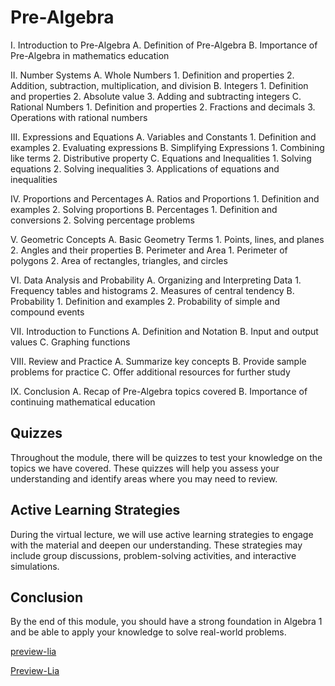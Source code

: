<!--
author:   U. Anthony Omegbu
email:    anthonyomegbu@gmail.com
version:  0.0.1

tags:     LiaScript, education, OER

logo:     https://your-logo-url.com/logo.jpg

comment:  This document is a simple LiaScript course example.

-->

# Pre-Algebra
I. Introduction to Pre-Algebra
   A. Definition of Pre-Algebra
   B. Importance of Pre-Algebra in mathematics education

II. Number Systems
   A. Whole Numbers
      1. Definition and properties
      2. Addition, subtraction, multiplication, and division
   B. Integers
      1. Definition and properties
      2. Absolute value
      3. Adding and subtracting integers
   C. Rational Numbers
      1. Definition and properties
      2. Fractions and decimals
      3. Operations with rational numbers

III. Expressions and Equations
   A. Variables and Constants
      1. Definition and examples
      2. Evaluating expressions
   B. Simplifying Expressions
      1. Combining like terms
      2. Distributive property
   C. Equations and Inequalities
      1. Solving equations
      2. Solving inequalities
      3. Applications of equations and inequalities

IV. Proportions and Percentages
   A. Ratios and Proportions
      1. Definition and examples
      2. Solving proportions
   B. Percentages
      1. Definition and conversions
      2. Solving percentage problems

V. Geometric Concepts
   A. Basic Geometry Terms
      1. Points, lines, and planes
      2. Angles and their properties
   B. Perimeter and Area
      1. Perimeter of polygons
      2. Area of rectangles, triangles, and circles

VI. Data Analysis and Probability
   A. Organizing and Interpreting Data
      1. Frequency tables and histograms
      2. Measures of central tendency
   B. Probability
       1. Definition and examples
       2. Probability of simple and compound events

VII. Introduction to Functions
   A. Definition and Notation
   B. Input and output values
   C. Graphing functions

VIII. Review and Practice
   A. Summarize key concepts
   B. Provide sample problems for practice
   C. Offer additional resources for further study

IX. Conclusion
   A. Recap of Pre-Algebra topics covered
   B. Importance of continuing mathematical education



## Quizzes

Throughout the module, there will be quizzes to test your knowledge on the topics we have covered. These quizzes will help you assess your understanding and identify areas where you may need to review.

## Active Learning Strategies

During the virtual lecture, we will use active learning strategies to engage with the material and deepen our understanding. These strategies may include group discussions, problem-solving activities, and interactive simulations.

## Conclusion

By the end of this module, you should have a strong foundation in Algebra 1 and be able to apply your knowledge to solve real-world problems.

[preview-lia](https://raw.githubusercontent.com/awakwe/Pre-Algebra/main/README.md)

[Preview-Lia](https://liascript.github.io/course/?https://raw.githubusercontent.com/awakwe/Pre-Algebra/main/README.md)
